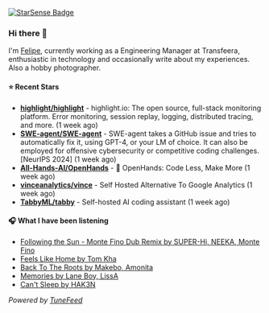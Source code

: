 <a href="https://starsense.app/developer-types" target="_blank"><img src="https://starsense.app/api/badge/?user=valtlfelipe" alt="StarSense Badge"></a>

### Hi there 👋

I'm [Felipe](https://felipevm.com), currently working as a Engineering Manager at Transfeera, enthusiastic in technology and occasionally write about my experiences. Also a hobby photographer.

#### ⭐ Recent Stars
- **[highlight/highlight](https://github.com/highlight/highlight)** - highlight.io: The open source, full-stack monitoring platform. Error monitoring, session replay, logging, distributed tracing, and more. (1 week ago)
- **[SWE-agent/SWE-agent](https://github.com/SWE-agent/SWE-agent)** - SWE-agent takes a GitHub issue and tries to automatically fix it, using GPT-4, or your LM of choice. It can also be employed for offensive cybersecurity or competitive coding challenges. [NeurIPS 2024]  (1 week ago)
- **[All-Hands-AI/OpenHands](https://github.com/All-Hands-AI/OpenHands)** - 🙌 OpenHands: Code Less, Make More (1 week ago)
- **[vinceanalytics/vince](https://github.com/vinceanalytics/vince)** - Self Hosted Alternative To Google Analytics (1 week ago)
- **[TabbyML/tabby](https://github.com/TabbyML/tabby)** - Self-hosted AI coding assistant (1 week ago)

#### 🎧 What I have been listening
- [Following the Sun - Monte Fino Dub Remix by SUPER-Hi, NEEKA, Monte Fino](https://open.spotify.com/track/1xtJV4Da7OxWPOzmq7Vg4W)
- [Feels Like Home by Tom Kha](https://open.spotify.com/track/1CkCxtFAJ4GWMEQ9eXkFEg)
- [Back To The Roots by Makebo, Amonita](https://open.spotify.com/track/09ctjXoWwXxYcvqIkmIFas)
- [Memories by Lane Boy, LissA](https://open.spotify.com/track/6L3AbPy2MhugXGVi9BoL97)
- [Can&#39;t Sleep by HAK3N](https://open.spotify.com/track/7bo3JSUUiiM9BfcZYtitpa)

_Powered by [TuneFeed](https://tunefeed.app?ref=github.com)_


